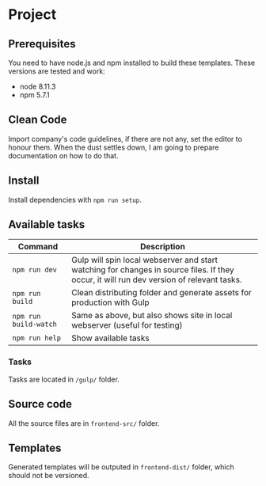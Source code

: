 # Project

## Prerequisites
You need to have node.js and npm installed to build these templates.
These versions are tested and work:
- node 8.11.3
- npm 5.7.1

## Clean Code
Import company's code guidelines, if there are not any, set the editor to honour
them.
When the dust settles down, I am going to prepare documentation on how to do that.

## Install
Install dependencies with `npm run setup`.

## Available tasks
Command        | Description
--- | ---
`npm run dev`         | Gulp will spin local webserver and start watching for changes in source files. If they occur, it will run dev version of relevant tasks.
`npm run build`       | Clean distributing folder and generate assets for production with Gulp
`npm run build-watch` | Same as above, but also shows site in local webserver (useful for testing)
`npm run help`        | Show available tasks

### Tasks
Tasks are located in `/gulp/` folder.

## Source code
All the source files are in `frontend-src/` folder.

## Templates
Generated templates will be outputed in `frontend-dist/` folder, which should
not be versioned.
